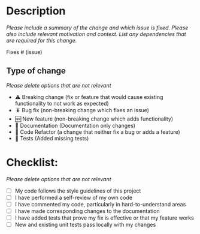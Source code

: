 # Description

*Please include a summary of the change and which issue is fixed. Please also include relevant motivation and context. List any dependencies that are required for this change.*

Fixes # (issue)

## Type of change

*Please delete options that are not relevant*

- :warning: Breaking change (fix or feature that would cause existing functionality to not work as expected)
- :cockroach: Bug fix (non-breaking change which fixes an issue)
- :new: New feature (non-breaking change which adds functionality)
- :page_with_curl: Documentation (Documentation only changes)
- :arrows_counterclockwise: Code Refactor (a change that neither fix a bug or adds a feature)
- :test_tube: Tests (Added missing tests)

# Checklist:

*Please delete options that are not relevant*

- [ ] My code follows the style guidelines of this project
- [ ] I have performed a self-review of my own code
- [ ] I have commented my code, particularly in hard-to-understand areas
- [ ] I have made corresponding changes to the documentation
- [ ] I have added tests that prove my fix is effective or that my feature works
- [ ] New and existing unit tests pass locally with my changes